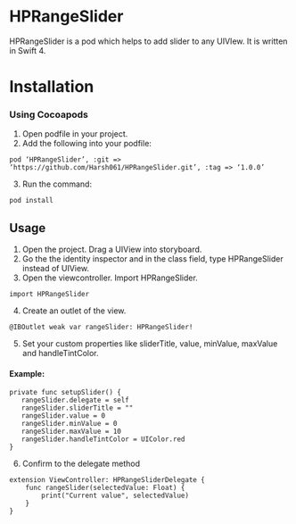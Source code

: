 # HPRangeSlider

HPRangeSlider is a pod which helps to add slider to any UIVIew. It is written in Swift 4.

# Installation
### Using Cocoapods
1. Open podfile in your project.
2. Add the following into your podfile:
```   
pod ‘HPRangeSlider’, :git => ‘https://github.com/Harsh061/HPRangeSlider.git’, :tag => ‘1.0.0’ 
```
3. Run the command:
```
pod install
```

## Usage
1. Open the project. Drag a UIView into storyboard.
2. Go the the identity inspector and in the class field, type HPRangeSlider instead of UIView.
3. Open the viewcontroller. Import HPRangeSlider.
```
import HPRangeSlider
```
4. Create an outlet of the view.
```
@IBOutlet weak var rangeSlider: HPRangeSlider!
```
5. Set your custom properties like sliderTitle, value, minValue, maxValue and handleTintColor.

#### Example:
```
private func setupSlider() {
   rangeSlider.delegate = self
   rangeSlider.sliderTitle = ""
   rangeSlider.value = 0
   rangeSlider.minValue = 0
   rangeSlider.maxValue = 10
   rangeSlider.handleTintColor = UIColor.red
}
```
6. Confirm to the delegate method
```
extension ViewController: HPRangeSliderDelegate {
    func rangeSlider(selectedValue: Float) {
        print("Current value", selectedValue)
    }
}
```
